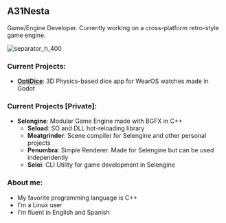 ## A31Nesta

Game/Engine Developer. Currently working on a cross-platform retro-style game engine.

![separator_h_400](https://github.com/user-attachments/assets/a41fdb89-6e84-4c96-9d3d-b0fabdc3578f)

### Current Projects:
- [**OptiDice**](https://github.com/A31Nesta/OptiDice): 3D Physics-based dice app for WearOS watches made in Godot

### Current Projects \[Private\]:
- **Selengine**: Modular Game Engine made with BGFX in C++
  - **Seload**: SO and DLL hot-reloading library
  - **Meatgrinder**: Scene compiler for Selengine and other personal projects
  - **Penumbra**: Simple Renderer. Made for Selengine but can be used independently
  - **Selei**: CLI Utility for game development in Selengine

### About me:
- My favorite programming language is C++
- I'm a Linux user
- I'm fluent in English and Spanish
